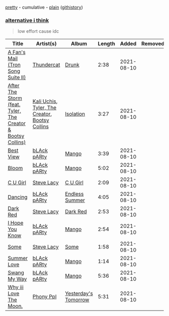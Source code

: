 [pretty](/playlists/pretty/alternative%20i%20think.md) - cumulative - [plain](/playlists/plain/6dGrGJ2VFrJ4b0rrBnFRtA) ([githistory](https://github.githistory.xyz/tg-z/spotify-playlist-archive/blob/main/playlists/plain/6dGrGJ2VFrJ4b0rrBnFRtA))

### [alternative i think](https://open.spotify.com/playlist/6dGrGJ2VFrJ4b0rrBnFRtA)

> low effort cause idc

| Title | Artist(s) | Album | Length | Added | Removed |
|---|---|---|---|---|---|
| [A Fan's Mail (Tron Song Suite II)](https://open.spotify.com/track/6qXNCWY49AaZ5nfp9AJIc5) | [Thundercat](https://open.spotify.com/artist/4frXpPxQQZwbCu3eTGnZEw) | [Drunk](https://open.spotify.com/album/7vHBQDqwzB7uDvoE5bncMM) | 2:38 | 2021-08-10 |  |
| [After The Storm (feat. Tyler, The Creator & Bootsy Collins)](https://open.spotify.com/track/1otG6j1WHNvl9WgXLWkHTo) | [Kali Uchis](https://open.spotify.com/artist/1U1el3k54VvEUzo3ybLPlM), [Tyler, The Creator](https://open.spotify.com/artist/4V8LLVI7PbaPR0K2TGSxFF), [Bootsy Collins](https://open.spotify.com/artist/5K0rbdBrs2tNXe5LeWMATT) | [Isolation](https://open.spotify.com/album/4EPQtdq6vvwxuYeQTrwDVY) | 3:27 | 2021-08-10 |  |
| [Best View](https://open.spotify.com/track/3eKC3itDCNmKcqQVP4sb4Z) | [bLAck pARty](https://open.spotify.com/artist/4C9Tvlt8v7d8R6h98FgdUy) | [Mango](https://open.spotify.com/album/5huBh4ncSbQS0awxP3FyVW) | 3:39 | 2021-08-10 |  |
| [Bloom](https://open.spotify.com/track/05xA64s3UzOOmAnh9SIIjn) | [bLAck pARty](https://open.spotify.com/artist/4C9Tvlt8v7d8R6h98FgdUy) | [Mango](https://open.spotify.com/album/5huBh4ncSbQS0awxP3FyVW) | 5:02 | 2021-08-10 |  |
| [C U Girl](https://open.spotify.com/track/6FBzhcfgGacfXF3AmtfEaX) | [Steve Lacy](https://open.spotify.com/artist/57vWImR43h4CaDao012Ofp) | [C U Girl](https://open.spotify.com/album/33jE0rzk63VdTJcDukmjRa) | 2:09 | 2021-08-10 |  |
| [Dancing](https://open.spotify.com/track/6x1jUK7H6qZVS265OCnlVw) | [bLAck pARty](https://open.spotify.com/artist/4C9Tvlt8v7d8R6h98FgdUy) | [Endless Summer](https://open.spotify.com/album/1i1hnI5ABCJE0CbbLsuIL1) | 4:05 | 2021-08-10 |  |
| [Dark Red](https://open.spotify.com/track/37y7iDayfwm3WXn5BiAoRk) | [Steve Lacy](https://open.spotify.com/artist/57vWImR43h4CaDao012Ofp) | [Dark Red](https://open.spotify.com/album/5fvUFzgVEni3L7769OabqQ) | 2:53 | 2021-08-10 |  |
| [I Hope You Know](https://open.spotify.com/track/6LrFPwUwvcCsgfJN9SgRqz) | [bLAck pARty](https://open.spotify.com/artist/4C9Tvlt8v7d8R6h98FgdUy) | [Mango](https://open.spotify.com/album/5huBh4ncSbQS0awxP3FyVW) | 2:54 | 2021-08-10 |  |
| [Some](https://open.spotify.com/track/4riDfclV7kPDT9D58FpmHd) | [Steve Lacy](https://open.spotify.com/artist/57vWImR43h4CaDao012Ofp) | [Some](https://open.spotify.com/album/4POiurFeB5bDsF9yBwOxbh) | 1:58 | 2021-08-10 |  |
| [Summer Love](https://open.spotify.com/track/2FUHFEMdXa930HlZVooFPn) | [bLAck pARty](https://open.spotify.com/artist/4C9Tvlt8v7d8R6h98FgdUy) | [Mango](https://open.spotify.com/album/5huBh4ncSbQS0awxP3FyVW) | 1:14 | 2021-08-10 |  |
| [Swang My Way](https://open.spotify.com/track/1lfHff4wdmV8VXrMaYKdoP) | [bLAck pARty](https://open.spotify.com/artist/4C9Tvlt8v7d8R6h98FgdUy) | [Mango](https://open.spotify.com/album/5huBh4ncSbQS0awxP3FyVW) | 5:36 | 2021-08-10 |  |
| [Why iii Love The Moon.](https://open.spotify.com/track/2x5Frs6ts14U4MSLrQQlXg) | [Phony Ppl](https://open.spotify.com/artist/0oBsnAC3fzYkTHF3bkfNx6) | [Yesterday's Tomorrow](https://open.spotify.com/album/6IGDCUkBJ3LEUoAcoTD46u) | 5:31 | 2021-08-10 |  |